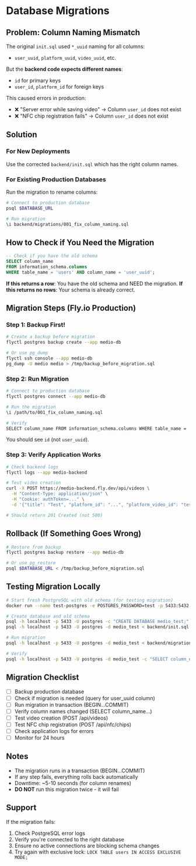 # Database Migrations

## Problem: Column Naming Mismatch

The original `init.sql` used `*_uuid` naming for all columns:
- `user_uuid`, `platform_uuid`, `video_uuid`, etc.

But the **backend code expects different names**:
- `id` for primary keys
- `user_id`, `platform_id` for foreign keys

This caused errors in production:
- ❌ "Server error while saving video" → Column `user_id` does not exist
- ❌ "NFC chip registration fails" → Column `user_id` does not exist

## Solution

### For New Deployments

Use the corrected `backend/init.sql` which has the right column names.

### For Existing Production Databases

Run the migration to rename columns:

```bash
# Connect to production database
psql $DATABASE_URL

# Run migration
\i backend/migrations/001_fix_column_naming.sql
```

## How to Check if You Need the Migration

```sql
-- Check if you have the old schema
SELECT column_name
FROM information_schema.columns
WHERE table_name = 'users' AND column_name = 'user_uuid';
```

**If this returns a row**: You have the old schema and NEED the migration.
**If this returns no rows**: Your schema is already correct.

## Migration Steps (Fly.io Production)

### Step 1: Backup First!

```bash
# Create a backup before migration
flyctl postgres backup create --app medio-db

# Or use pg_dump
flyctl ssh console --app medio-db
pg_dump -U medio medio > /tmp/backup_before_migration.sql
```

### Step 2: Run Migration

```bash
# Connect to production database
flyctl postgres connect --app medio-db

# Run the migration
\i /path/to/001_fix_column_naming.sql

# Verify
SELECT column_name FROM information_schema.columns WHERE table_name = 'users';
```

You should see `id` (not `user_uuid`).

### Step 3: Verify Application Works

```bash
# Check backend logs
flyctl logs --app medio-backend

# Test video creation
curl -X POST https://medio-backend.fly.dev/api/videos \
  -H "Content-Type: application/json" \
  -H "Cookie: authToken=..." \
  -d '{"title": "Test", "platform_id": "...", "platform_video_id": "test123"}'

# Should return 201 Created (not 500)
```

## Rollback (If Something Goes Wrong)

```bash
# Restore from backup
flyctl postgres backup restore --app medio-db

# Or use pg_restore
psql $DATABASE_URL < /tmp/backup_before_migration.sql
```

## Testing Migration Locally

```bash
# Start fresh PostgreSQL with old schema (for testing migration)
docker run --name test-postgres -e POSTGRES_PASSWORD=test -p 5433:5432 -d postgres:15

# Create database and old schema
psql -h localhost -p 5433 -U postgres -c "CREATE DATABASE medio_test;"
psql -h localhost -p 5433 -U postgres -d medio_test < backend/init.sql.old

# Run migration
psql -h localhost -p 5433 -U postgres -d medio_test < backend/migrations/001_fix_column_naming.sql

# Verify
psql -h localhost -p 5433 -U postgres -d medio_test -c "SELECT column_name FROM information_schema.columns WHERE table_name = 'users';"
```

## Migration Checklist

- [ ] Backup production database
- [ ] Check if migration is needed (query for user_uuid column)
- [ ] Run migration in transaction (BEGIN...COMMIT)
- [ ] Verify column names changed (SELECT column_name...)
- [ ] Test video creation (POST /api/videos)
- [ ] Test NFC chip registration (POST /api/nfc/chips)
- [ ] Check application logs for errors
- [ ] Monitor for 24 hours

## Notes

- The migration runs in a transaction (BEGIN...COMMIT)
- If any step fails, everything rolls back automatically
- Downtime: ~5-10 seconds (for column renames)
- **DO NOT** run this migration twice - it will fail

## Support

If the migration fails:
1. Check PostgreSQL error logs
2. Verify you're connected to the right database
3. Ensure no active connections are blocking schema changes
4. Try again with exclusive lock: `LOCK TABLE users IN ACCESS EXCLUSIVE MODE;`
